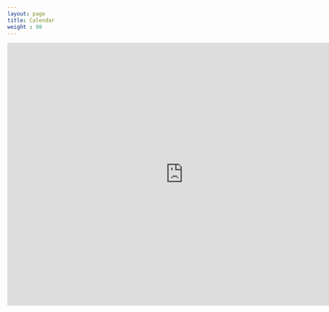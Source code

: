 ```yaml
---
layout: page
title: Calendar
weight : 98
---
```


<iframe src="https://www.google.com/calendar/embed?title=Denise%20Case&amp;height=600&amp;wkst=1&amp;bgcolor=%23FFFFFF&amp;src=0er87l3l5ld4tha2egr07a8cdo%40group.calendar.google.com&amp;color=%23125A12&amp;src=uf7dppt0isnqbb9lvbn0l704k4%40group.calendar.google.com&amp;color=%23182C57&amp;src=g4vscp1erhbbr434n1vgb7m2hs%40group.calendar.google.com&amp;color=%23875509&amp;src=vg9otr2pakl428mcu6qh3nq648%40group.calendar.google.com&amp;color=%232F6309&amp;src=denisecase%40gmail.com&amp;color=%2323164E&amp;src=i5uogovdtdrfhbni438d5c8u34%40group.calendar.google.com&amp;color=%23125A12&amp;src=rfb91oc6bci9qjgptt33re96ek%40group.calendar.google.com&amp;color=%23125A12&amp;src=b7b4ak9gco87j53uug3ksdchjk%40group.calendar.google.com&amp;color=%23125A12&amp;src=m3e4ptqnkflb89iichmtgbnn48%40group.calendar.google.com&amp;color=%23125A12&amp;src=nror912319dp73fq48te98eod8%40group.calendar.google.com&amp;color=%23125A12&amp;src=a3omnk8se8pnimhlo4ravu8i9k%40group.calendar.google.com&amp;color=%23125A12&amp;src=it120uglolp1h6ckivcdpdn04o%40group.calendar.google.com&amp;color=%23125A12&amp;src=en.usa%23holiday%40group.v.calendar.google.com&amp;color=%230F4B38&amp;ctz=America%2FChicago" style=" border-width:0 " width="800" height="600" frameborder="0" scrolling="no"></iframe>
